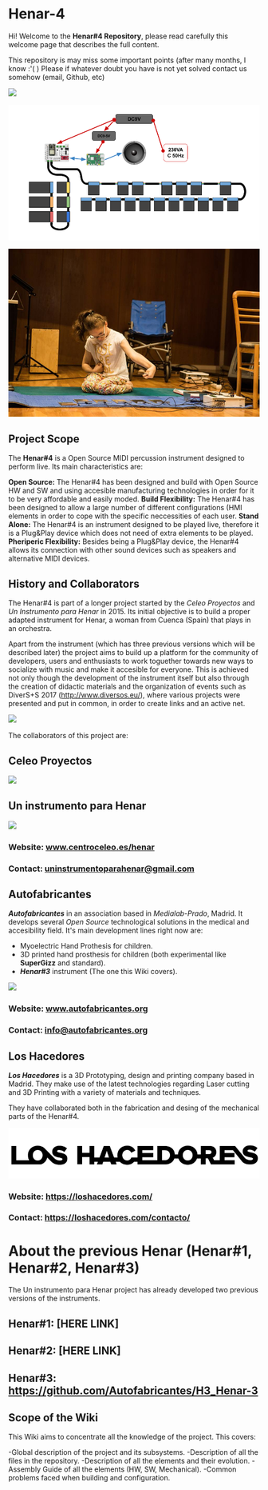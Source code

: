 # Henar-4

Hi! Welcome to the **Henar#4 Repository**, please read carefully this welcome page that describes the full content.

This repository is may miss some important points (after many months, I know :'( ) Please if whatever doubt you have is not yet solved contact us somehow (email, Github, etc)

![](https://github.com/Autofabricantes/Henar-4/blob/master/00_General/00_Logos/Logo_Henar4.png?raw=true)

![](https://github.com/Autofabricantes/H4_Henar-4/blob/master/01_Documentation/00_SystemDiagrams/H4_FullSystem_Simple.png?raw=true)

![](https://github.com/Autofabricantes/H4_Henar-4/blob/master/00_General/01_ProjectImages/H3_GeneralPhoto_1.jpg?raw=true)

## Project Scope
The **Henar#4** is a Open Source MIDI percussion instrument designed to perform live. Its main characteristics are:

**Open Source:** The Henar#4 has been designed and build with Open Source HW and SW and using accesible manufacturing technologies in order for it to be very affordable and easily moded.
**Build Flexibility:** The Henar#4 has been designed to allow a large number of different configurations (HMI elements in order to cope with the specific neccessities of each user.
**Stand Alone:** The Henar#4 is an instrument designed to be played live, therefore it is a Plug&Play device which does not need of extra elements to be played.
**Pheriperic Flexibility:** Besides being a Plug&Play device, the Henar#4 allows its connection with other sound devices such as speakers and alternative MIDI devices.
 
## History and Collaborators
The Henar#4 is part of a longer project started by the _Celeo Proyectos_ and _Un Instrumento para Henar_ in 2015. Its initial objective is to build a proper adapted instrument for Henar, a woman from Cuenca (Spain) that plays in an orchestra.

Apart from the instrument (which has three previous versions which will be described later) the project aims to build up a platform for the community of developers, users and enthusiasts to work toguether towards new ways to socialize with music and make it accesible for everyone. This is achieved not only though the development of the instrument itself but also through the creation of didactic materials and the organization of events such as DiverS+S 2017 (http://www.diversos.eu/), where various projects were presented and put in common, in order to create links and an active net.

![](https://github.com/Autofabricantes/Henar-4/blob/master/00_General/00_Logos/Logo_Diversos.png?raw=true)

The collaborators of this project are:
## Celeo Proyectos

![](https://github.com/Autofabricantes/Henar-4/blob/master/00_General/00_Logos/Logo_CeleoProyectos.png?raw=true)

## Un instrumento para Henar

![](https://github.com/Autofabricantes/Henar-4/blob/master/00_General/00_Logos/Logo_UnInstrumentoParaHenar.png?raw=true)

### Website: www.centroceleo.es/henar
### Contact: uninstrumentoparahenar@gmail.com

## Autofabricantes
**_Autofabricantes_** in an association based in _Medialab-Prado_, Madrid. It develops several _Open Source_ technological solutions in the medical and accesibility field. It's main development lines right now are:
* Myoelectric Hand Prothesis for children.
* 3D printed hand prosthesis for children (both experimental like __SuperGizz__ and standard).
* **_Henar#3_** instrument (The one this Wiki covers).

![](https://github.com/Autofabricantes/Henar-3/blob/master/00_General/00_Logos/Logo_Autofabricantes.png?raw=true)

### Website: www.autofabricantes.org
### Contact: info@autofabricantes.org

## Los Hacedores
_**Los Hacedores**_ is a 3D Prototyping, design and printing company based in Madrid. They make use of the latest technologies regarding Laser cutting and 3D Printing with a variety of materials and techniques.

They have collaborated both in the fabrication and desing of the mechanical parts of the Henar#4.

![](https://github.com/Autofabricantes/H4_Henar-4/blob/master/00_General/00_Logos/Logo_LosHacedores.png?raw=true)

### Website: https://loshacedores.com/
### Contact: https://loshacedores.com/contacto/

# About the previous Henar (Henar#1, Henar#2, Henar#3)
The Un instrumento para Henar project has already developed two previous versions of the instruments.

## Henar#1: [HERE LINK]
## Henar#2: [HERE LINK]
## Henar#3: https://github.com/Autofabricantes/H3_Henar-3

## Scope of the Wiki
This Wiki aims to concentrate all the knowledge of the project. This covers:

 -Global description of the project and its subsystems.
 -Description of all the files in the repository.
 -Description of all the elements and their evolution.
 -Assembly Guide of all the elements (HW, SW, Mechanical).
 -Common problems faced when building and configuration.
